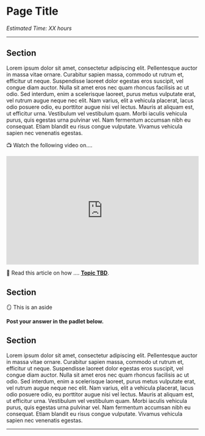 # Page Title

*Estimated Time: XX hours*

---

## Section

Lorem ipsum dolor sit amet, consectetur adipiscing elit. Pellentesque auctor in massa vitae ornare. Curabitur sapien massa, commodo ut rutrum et, efficitur ut neque. Suspendisse laoreet dolor egestas eros suscipit, vel congue diam auctor. Nulla sit amet eros nec quam rhoncus facilisis ac ut odio. Sed interdum, enim a scelerisque laoreet, purus metus vulputate erat, vel rutrum augue neque nec elit. Nam varius, elit a vehicula placerat, lacus odio posuere odio, eu porttitor augue nisi vel lectus. Mauris at aliquam est, ut efficitur urna. Vestibulum vel vestibulum quam. Morbi iaculis vehicula purus, quis egestas urna pulvinar vel. Nam fermentum accumsan nibh eu consequat. Etiam blandit eu risus congue vulputate. Vivamus vehicula sapien nec venenatis egestas.

<aside>


📺 Watch the following video on.... 
</aside>

<div style="position: relative; padding-bottom: 56.25%; height: 0;"><iframe src="https://www.youtube.com/embed/XSzsI5aGcK4" title="YouTube video player" frameborder="0" allow="accelerometer; autoplay; clipboard-write; encrypted-media; gyroscope; picture-in-picture" allowfullscreen style="position: absolute; top: 0; left: 0; width: 100%; height: 100%;"></iframe></div>


<aside>


📖 Read this article on how .... **[Topic TBD](https://example.com)**.

</aside>


## Section

<aside>


🪞 This is an aside 
  
**Post your answer in the padlet below.**

</aside>

## Section
Lorem ipsum dolor sit amet, consectetur adipiscing elit. Pellentesque auctor in massa vitae ornare. Curabitur sapien massa, commodo ut rutrum et, efficitur ut neque. Suspendisse laoreet dolor egestas eros suscipit, vel congue diam auctor. Nulla sit amet eros nec quam rhoncus facilisis ac ut odio. Sed interdum, enim a scelerisque laoreet, purus metus vulputate erat, vel rutrum augue neque nec elit. Nam varius, elit a vehicula placerat, lacus odio posuere odio, eu porttitor augue nisi vel lectus. Mauris at aliquam est, ut efficitur urna. Vestibulum vel vestibulum quam. Morbi iaculis vehicula purus, quis egestas urna pulvinar vel. Nam fermentum accumsan nibh eu consequat. Etiam blandit eu risus congue vulputate. Vivamus vehicula sapien nec venenatis egestas. 

---



